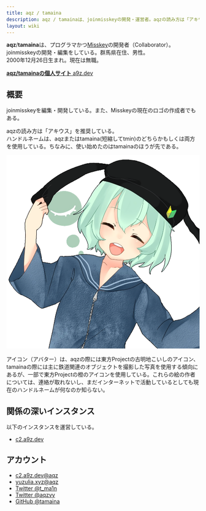 ```yaml
---
title: aqz / tamaina
description: aqz / tamainaは、joinmisskeyの開発・運営者。aqzの読み方は「アキウス」を推奨している。
layout: wiki
---
```

**aqz**/**tamaina**は、プログラマかつ[Misskey](../softwares/misskey)の開発者（Collaborator）。joinmisskeyの開発・編集をしている。群馬県在住、男性。  
2000年12月26日生まれ。現在は無職。

[**aqz/tamainaの個人サイト** a9z.dev](https://a9z.dev)

## 概要
joinmisskeyを編集・開発している。また、Misskeyの現在のロゴの作成者でもある。

aqzの読み方は「アキウス」を推奨している。  
ハンドルネームは、aqzまたはtamaina(短縮してtmin)のどちらかもしくは両方を使用している。ちなみに、使い始めたのはtamainaのほうが先である。

![aqzのアイコン](/files/images/imports/2019/03/forTwitter_ico_1231.png "aqzがよく利用するアイコンのひとつ（古明地こいし）")

アイコン（アバター）は、aqzの際には東方Projectの古明地こいしのアイコン、tamainaの際には主に鉄道関連のオブジェクトを撮影した写真を使用する傾向にあるが、一部で東方Projectの橙のアイコンを使用している。これらの絵の作者については、連絡が取れないし、まだインターネットで活動しているとしても現在のハンドルネームが何なのか知らない。

## 関係の深いインスタンス
以下のインスタンスを運営している。

- [c2.a9z.dev](https://c2.a9z.dev)

## アカウント
- [c2.a9z.dev@aqz](https://c2.a9z.dev/@aqz)
- [yuzulia.xyz@aqz](https://yuzulia.xyz/@aqz)
- [Twitter @t_ma1n](https://twitter.com/t_ma1n)
- [Twitter @aqzvy](https://twitter.com/aqzvy)
- [GitHub @tamaina](https://github.com/tamaina)
